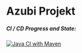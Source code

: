 # Azubi Projekt

##### CI / CD Progress and State:
[![Java CI with Maven](https://github.com/DarkModz-Official/Azubi-Projekt/actions/workflows/maven.yml/badge.svg)](https://github.com/DarkModz-Official/Azubi-Projekt/actions/workflows/maven.yml)
